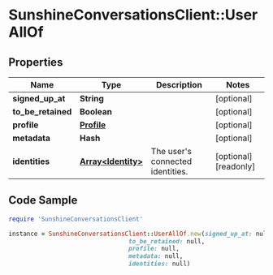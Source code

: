 # SunshineConversationsClient::UserAllOf

## Properties

Name | Type | Description | Notes
------------ | ------------- | ------------- | -------------
**signed_up_at** | **String** |  | [optional] 
**to_be_retained** | **Boolean** |  | [optional] 
**profile** | [**Profile**](Profile.md) |  | [optional] 
**metadata** | **Hash** |  | [optional] 
**identities** | [**Array&lt;Identity&gt;**](Identity.md) | The user&#39;s connected identities. | [optional] [readonly] 

## Code Sample

```ruby
require 'SunshineConversationsClient'

instance = SunshineConversationsClient::UserAllOf.new(signed_up_at: null,
                                 to_be_retained: null,
                                 profile: null,
                                 metadata: null,
                                 identities: null)
```


